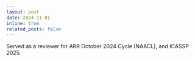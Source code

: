 ```yaml
---
layout: post
date: 2024-11-01
inline: true
related_posts: false
---
```


Served as a reviewer for ARR October 2024 Cycle (NAACL), and ICASSP 2025.